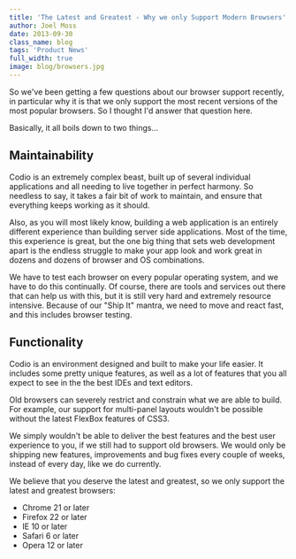 ```yaml
---
title: 'The Latest and Greatest - Why we only Support Modern Browsers'
author: Joel Moss
date: 2013-09-30
class_name: blog
tags: 'Product News'
full_width: true
image: blog/browsers.jpg
---
```


So we've been getting a few questions about our browser support recently, in particular why it is that we only support the most recent versions of the most popular browsers. So I thought I'd answer that question here.

Basically, it all boils down to two things...

## Maintainability

Codio is an extremely complex beast, built up of several individual applications and all needing to live together in perfect harmony. So needless to say, it takes a fair bit of work to maintain, and ensure that everything keeps working as it should.

Also, as you will most likely know, building a web application is an entirely different experience than building server side applications. Most of the time, this experience is great, but the one big thing that sets web development apart is the endless struggle to make your app look and work great in dozens and dozens of browser and OS combinations.

We have to test each browser on every popular operating system, and we have to do this continually. Of course, there are tools and services out there that can help us with this, but it is still very hard and extremely resource intensive. Because of our "Ship It" mantra, we need to move and react fast, and this includes browser testing.


## Functionality

Codio is an environment designed and built to make your life easier. It includes some pretty unique features, as well as a lot of features that you all expect to see in the the best IDEs and text editors.

Old browsers can severely restrict and constrain what we are able to build. For example, our support for multi-panel layouts wouldn't be possible without the latest FlexBox features of CSS3.

We simply wouldn't be able to deliver the best features and the best user experience to you, if we still had to support old browsers. We would only be shipping new features, improvements and bug fixes every couple of weeks, instead of every day, like we do currently.

We believe that you deserve the latest and greatest, so we only support the latest and greatest browsers:

- Chrome 21 or later
- Firefox 22 or later
- IE 10 or later
- Safari 6 or later
- Opera 12 or later